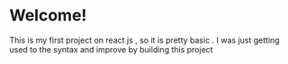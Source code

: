 # Welcome!

This is my first project on react js , so it is pretty basic .
I was just getting used to the syntax and improve by building this project
